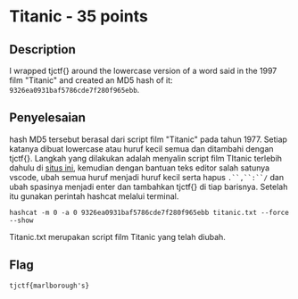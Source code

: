 # Titanic - 35 points
## Description

I wrapped tjctf{} around the lowercase version of a word said in the 1997 film "Titanic" and created an MD5 hash of it: `9326ea0931baf5786cde7f280f965ebb`.

## Penyelesaian

hash MD5 tersebut berasal dari script film "Titanic" pada tahun 1977. Setiap katanya dibuat lowercase atau huruf kecil semua dan ditambahi dengan tjctf{}.
Langkah yang dilakukan adalah menyalin script film TItanic terlebih dahulu di [situs ini](http://sites.inka.de/humpty/titanic/script.html), kemudian dengan bantuan teks editor salah satunya vscode, ubah semua huruf menjadi huruf kecil serta hapus `.``,``:``/` dan ubah spasinya menjadi enter dan tambahkan tjctf{} di tiap barisnya.
Setelah itu gunakan perintah hashcat melalui terminal.

```
hashcat -m 0 -a 0 9326ea0931baf5786cde7f280f965ebb titanic.txt --force --show
```
Titanic.txt merupakan script film Titanic yang telah diubah.

## Flag

```
tjctf{marlborough's}
```